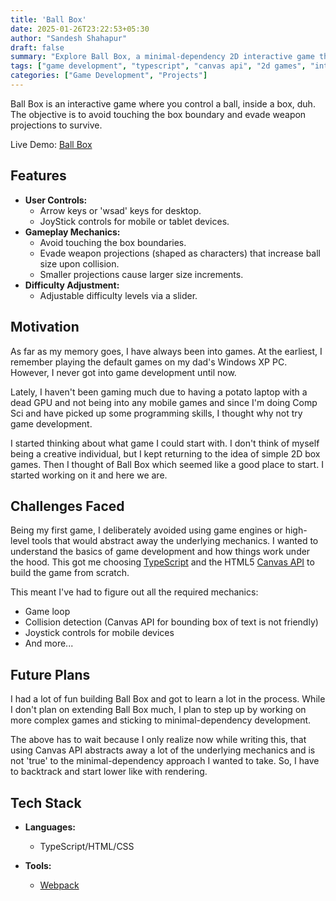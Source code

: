 ```yaml
---
title: 'Ball Box'
date: 2025-01-26T23:22:53+05:30
author: "Sandesh Shahapur"
draft: false
summary: "Explore Ball Box, a minimal-dependency 2D interactive game that introduces players to survival mechanics while building the fundamentals of game development using TypeScript and the Canvas API."
tags: ["game development", "typescript", "canvas api", "2d games", "interactive"]
categories: ["Game Development", "Projects"]
---
```


Ball Box is an interactive game where you control a ball, inside a box, duh. The objective is to avoid touching the box boundary and evade weapon projections to survive.

Live Demo: [Ball Box](https://sandeshshahapur.github.io/ball-box/)

## Features

- **User Controls:**
  - Arrow keys or 'wsad' keys for desktop.
  - JoyStick controls for mobile or tablet devices.
- **Gameplay Mechanics:**
  - Avoid touching the box boundaries.
  - Evade weapon projections (shaped as characters) that increase ball size upon collision.
  - Smaller projections cause larger size increments.
- **Difficulty Adjustment:**
  - Adjustable difficulty levels via a slider.

## Motivation

As far as my memory goes, I have always been into games. At the earliest, I remember playing the default games on my dad's Windows XP PC. However, I never got into game development until now.

Lately, I haven't been gaming much due to having a potato laptop with a dead GPU and not being into any mobile games and since I'm doing Comp Sci and have picked up some programming skills, I thought why not try game development.

I started thinking about what game I could start with. I don't think of myself being a creative individual, but I kept returning to the idea of simple 2D box games. Then I thought of Ball Box which seemed like a good place to start. I started working on it and here we are.

## Challenges Faced

Being my first game, I deliberately avoided using game engines or high-level tools that would abstract away the underlying mechanics. I wanted to understand the basics of game development and how things work under the hood. This got me choosing [TypeScript](https://www.typescriptlang.org/) and the HTML5 [Canvas API](https://developer.mozilla.org/en-US/docs/Web/API/Canvas_API) to build the game from scratch.

This meant I've had to figure out all the required mechanics:

- Game loop
- Collision detection (Canvas API for bounding box of text is not friendly)
- Joystick controls for mobile devices
- And more...

## Future Plans

I had a lot of fun building Ball Box and got to learn a lot in the process. While I don't plan on extending Ball Box much, I plan to step up by working on more complex games and sticking to minimal-dependency development.

The above has to wait because I only realize now while writing this, that using Canvas API abstracts away a lot of the underlying mechanics and is not 'true' to the minimal-dependency approach I wanted to take. So, I have to backtrack and start lower like with rendering.

## Tech Stack

- **Languages:**
  - TypeScript/HTML/CSS

- **Tools:**
  - [Webpack](https://webpack.js.org/)
